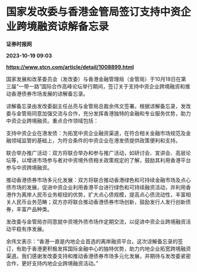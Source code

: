 # 国家发改委与香港金管局签订支持中资企业跨境融资谅解备忘录
**证券时报网**

**2023-10-19 09:03**

**https://www.stcn.com/article/detail/1008899.html**

国家发展和改革委员会（发改委）与香港金融管理局（金管局）于10月18日在第三届“一带一路”国际合作高峰论坛举行期间，签订关于支持中资企业跨境融资和推动香港债券市场发展的谅解备忘录。

谅解备忘录由发改委副主任丛亮与金管局总裁余伟文签署。根据谅解备忘录，发改委与金管局同意加强交流与合作，充分发挥香港独特的金融和专业服务优势，助力中资企业跨境融资。重点合作领域包括：

支持中资企业在港发债：为拓宽中资企业融资渠道，在符合相关金融市场规范及金融领域监管的基础上，为符合条件的中资企业在港发债提供政策便利和支持。

联合举办推广活动：双方将联合举办和参与推广活动，如研讨会、宣讲会、高层论坛等，以增进市场参与者对中资境外债相关政策规定的了解，鼓励其利用香港平台参与中资跨境融资。

推动香港债券市场多元化发展：双方将联合推动香港绿色和可持续金融市场及点心债市场的发展，促进中资企业利用香港平台进行绿色和可持续融资活动，并利用香港作为离岸人民币业务枢纽的优势，扩大点心债规模，提高点心债流动性，丰富相关人民币业务范畴；双方亦将联合推动香港债券市场创新，鼓励发行人发行创新债券，丰富产品种类。

发改委与金管局亦同意就中资境外债市场作定期交流，以促进中资企业跨境融资活动平稳有序发展。

余伟文表示：“香港一直是内地企业首选的离岸融资平台。这次谅解备忘录的签订，有助于香港更积极发挥国际金融中心的独特优势，助力内地企业拓宽跨境融资渠道。我们感谢发改委支持和推动香港债券市场多元化发展，并期待与发改委紧密合作，更好支持内地企业跨境融资活动。”